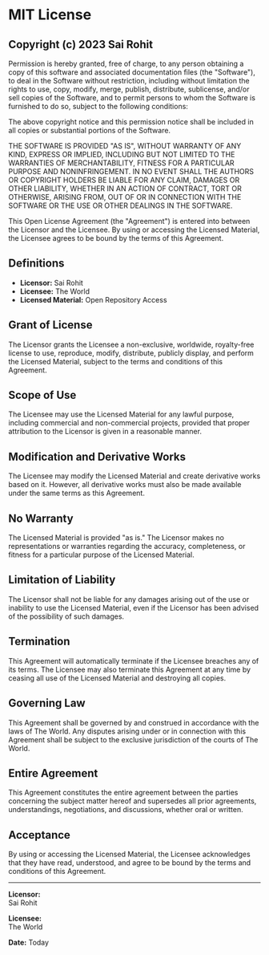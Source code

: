 # MIT License

## Copyright (c) 2023 Sai Rohit

Permission is hereby granted, free of charge, to any person obtaining a copy
of this software and associated documentation files (the "Software"), to deal
in the Software without restriction, including without limitation the rights
to use, copy, modify, merge, publish, distribute, sublicense, and/or sell
copies of the Software, and to permit persons to whom the Software is
furnished to do so, subject to the following conditions:

The above copyright notice and this permission notice shall be included in all
copies or substantial portions of the Software.

THE SOFTWARE IS PROVIDED "AS IS", WITHOUT WARRANTY OF ANY KIND, EXPRESS OR
IMPLIED, INCLUDING BUT NOT LIMITED TO THE WARRANTIES OF MERCHANTABILITY,
FITNESS FOR A PARTICULAR PURPOSE AND NONINFRINGEMENT. IN NO EVENT SHALL THE
AUTHORS OR COPYRIGHT HOLDERS BE LIABLE FOR ANY CLAIM, DAMAGES OR OTHER
LIABILITY, WHETHER IN AN ACTION OF CONTRACT, TORT OR OTHERWISE, ARISING FROM,
OUT OF OR IN CONNECTION WITH THE SOFTWARE OR THE USE OR OTHER DEALINGS IN THE
SOFTWARE.

This Open License Agreement (the "Agreement") is entered into between the Licensor and the Licensee. By using or accessing the Licensed Material, the Licensee agrees to be bound by the terms of this Agreement.

## Definitions

- **Licensor:** Sai Rohit
- **Licensee:** The World
- **Licensed Material:** Open Repository Access

## Grant of License

The Licensor grants the Licensee a non-exclusive, worldwide, royalty-free license to use, reproduce, modify, distribute, publicly display, and perform the Licensed Material, subject to the terms and conditions of this Agreement.

## Scope of Use

The Licensee may use the Licensed Material for any lawful purpose, including commercial and non-commercial projects, provided that proper attribution to the Licensor is given in a reasonable manner.

## Modification and Derivative Works

The Licensee may modify the Licensed Material and create derivative works based on it. However, all derivative works must also be made available under the same terms as this Agreement.

## No Warranty

The Licensed Material is provided "as is." The Licensor makes no representations or warranties regarding the accuracy, completeness, or fitness for a particular purpose of the Licensed Material.

## Limitation of Liability

The Licensor shall not be liable for any damages arising out of the use or inability to use the Licensed Material, even if the Licensor has been advised of the possibility of such damages.

## Termination

This Agreement will automatically terminate if the Licensee breaches any of its terms. The Licensee may also terminate this Agreement at any time by ceasing all use of the Licensed Material and destroying all copies.

## Governing Law

This Agreement shall be governed by and construed in accordance with the laws of The World. Any disputes arising under or in connection with this Agreement shall be subject to the exclusive jurisdiction of the courts of The World.

## Entire Agreement

This Agreement constitutes the entire agreement between the parties concerning the subject matter hereof and supersedes all prior agreements, understandings, negotiations, and discussions, whether oral or written.

## Acceptance

By using or accessing the Licensed Material, the Licensee acknowledges that they have read, understood, and agree to be bound by the terms and conditions of this Agreement.

---

**Licensor:**  
Sai Rohit  

**Licensee:**  
The World

**Date:** Today
